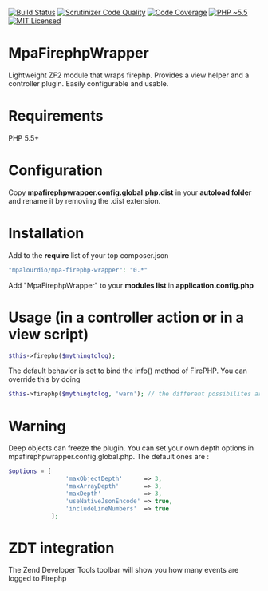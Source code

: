 [![Build Status](https://travis-ci.org/mpalourdio/MpaFirephpWrapper.png?branch=master)](https://travis-ci.org/mpalourdio/MpaFirephpWrapper)
[![Scrutinizer Code Quality](https://scrutinizer-ci.com/g/mpalourdio/MpaFirephpWrapper/badges/quality-score.png?s=b7de6737f82c7b34c50a8d96c8950f875f43e2e3)](https://scrutinizer-ci.com/g/mpalourdio/MpaFirephpWrapper/)
[![Code Coverage](https://scrutinizer-ci.com/g/mpalourdio/MpaFirephpWrapper/badges/coverage.png?s=fa857fb2a5ca1ff4a524ef4404cfdbb54f21c76e)](https://scrutinizer-ci.com/g/mpalourdio/MpaFirephpWrapper/)
[![PHP ~5.5][ico-engine]][lang]
[![MIT Licensed][ico-license]][license]

MpaFirephpWrapper
=================

Lightweight ZF2 module that wraps firephp. Provides a view helper and a controller plugin. Easily configurable and usable.

Requirements
============

PHP 5.5+

Configuration
=============
Copy **mpafirephpwrapper.config.global.php.dist** in your **autoload folder** and rename it by removing the .dist
extension.

Installation
============
Add to the **require** list of your top composer.json
```php
"mpalourdio/mpa-firephp-wrapper": "0.*"
```
Add "MpaFirephpWrapper" to your **modules list** in **application.config.php**

Usage (in a controller action or in a view script)
==================================================

```php
$this->firephp($mythingtolog);
```
The default behavior is set to bind the info() method of FirePHP. You can override this by doing
```php
$this->firephp($mythingtolog, 'warn'); // the different possibilites are log/info/warn/error
```


Warning
==================================================

Deep objects can freeze the plugin. You can set your own depth options in mpafirephpwrapper.config.global.php. The default ones are :

```php
$options = [
                'maxObjectDepth'      => 3,
                'maxArrayDepth'       => 3,
                'maxDepth'            => 3,
                'useNativeJsonEncode' => true,
                'includeLineNumbers'  => true
            ];
```

ZDT integration
==================================================

The Zend Developer Tools toolbar will show you how many events are logged to Firephp

[ico-engine]: http://img.shields.io/badge/php-5.5+-8892BF.svg
[lang]: http://php.net
[ico-license]: http://img.shields.io/packagist/l/adlawson/veval.svg
[license]: LICENSE

